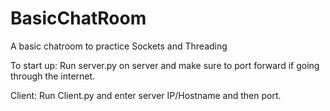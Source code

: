 # BasicChatRoom
A basic chatroom to practice Sockets and Threading

To start up:
Run server.py on server and make sure to port forward if going through the internet. 

Client:
Run Client.py and enter server IP/Hostname and then port.

